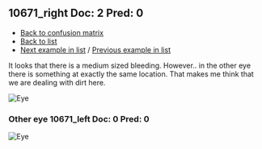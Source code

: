 ## 10671_right Doc: 2 Pred: 0
- [Back to confusion matrix](https://github.com/juliandewit/kaggle_retinopathy/blob/master/matrix.md)
- [Back to list](https://github.com/juliandewit/kaggle_retinopathy/blob/master/lists/20/list.md)
- [Next example in list](https://github.com/juliandewit/kaggle_retinopathy/blob/master/lists/20/10/1075_left.md) / [Previous example in list](https://github.com/juliandewit/kaggle_retinopathy/blob/master/lists/20/10/10666_left.md)

It looks that there is a medium sized bleeding. However.. in the other eye there is something at exactly the same location.
That makes me think that we are dealing with dirt here.

![Eye](https://retinopaty.blob.core.windows.net/size1024/10671_right_2.jpeg)

### Other eye 10671_left Doc: 0 Pred: 0

![Eye](https://retinopaty.blob.core.windows.net/size1024/10671_left_0.jpeg)
